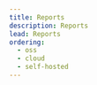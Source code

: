 ```yaml
---
title: Reports
description: Reports
lead: Reports
ordering:
  - oss
  - cloud
  - self-hosted
---
```

